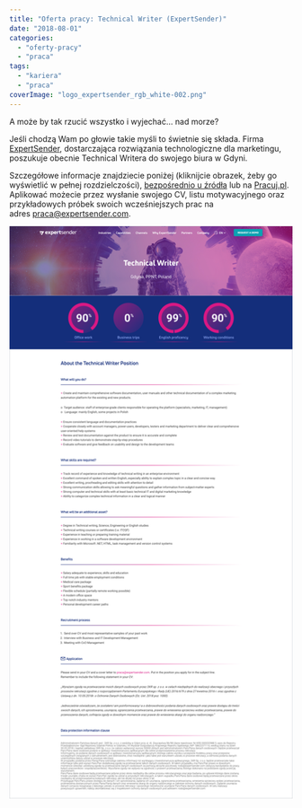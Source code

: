 ```yaml
---
title: "Oferta pracy: Technical Writer (ExpertSender)"
date: "2018-08-01"
categories:
  - "oferty-pracy"
  - "praca"
tags:
  - "kariera"
  - "praca"
coverImage: "logo_expertsender_rgb_white-002.png"
---
```


A może by tak rzucić wszystko i wyjechać... nad morze?

Jeśli chodzą Wam po głowie takie myśli to świetnie się składa. Firma [ExpertSender](https://expertsender.com/), dostarczająca rozwiązania technologiczne dla marketingu, poszukuje obecnie Technical Writera do swojego biura w Gdyni.

Szczegółowe informacje znajdziecie poniżej (kliknijcie obrazek, żeby go wyświetlić w pełnej rozdzielczości), [bezpośrednio u źródła](https://expertsender.com/2018/07/25/technical-writer/) lub na [Pracuj.pl](https://www.pracuj.pl/praca/technical-writer-gdynia,oferta,6218100). Aplikować możecie przez wysłanie swojego CV, listu motywacyjnego oraz przykładowych próbek swoich wcześniejszych prac na adres [praca@expertsender.com](mailto:praca@expertsender.com).

[![](images/expertsender-tech-writer.png)](http://techwriter.pl/wp-content/uploads/2018/08/expertsender-tech-writer.png)
